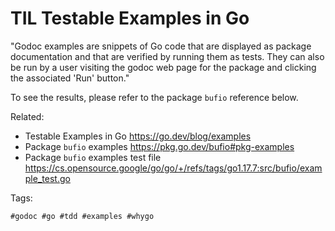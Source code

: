 # TIL Testable Examples in Go

"Godoc examples are snippets of Go code that are displayed as package
documentation and that are verified by running them as tests. They can
also be run by a user visiting the godoc web page for the package and
clicking the associated 'Run' button."

To see the results, please refer to the package `bufio` reference below.

Related:

* Testable Examples in Go
	<https://go.dev/blog/examples>
* Package `bufio` examples
	<https://pkg.go.dev/bufio#pkg-examples>
* Package `bufio` examples test file
	<https://cs.opensource.google/go/go/+/refs/tags/go1.17.7:src/bufio/example_test.go>

Tags:

	#godoc #go #tdd #examples #whygo

